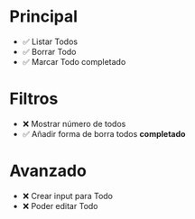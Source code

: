 <h1>Principal</h1>

- ✅ Listar Todos
- ✅ Borrar Todo
- ✅ Marcar Todo completado

<h1>Filtros</h1>

- ❌ Mostrar número de todos
- ✅ Añadir forma de borra todos <strong>completado</strong>

<h1>Avanzado</h1>

- ❌ Crear input para Todo
- ❌ Poder editar Todo
